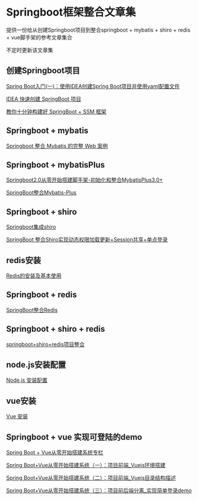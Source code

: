 
# Springboot框架整合文章集

提供一份给从创建Springboot项目到整合springboot + mybatis + shiro + redis + vue脚手架的参考文章集合

不定时更新该文章集

## 创建Springboot项目

  [Spring Boot入门(一)：使用IDEA创建Spring Boot项目并使用yaml配置文件](https://juejin.im/post/5ca46c07f265da30a857c775) 
 
  [IDEA 快速创建 SpringBoot 项目](https://juejin.im/post/5a7b23526fb9a0634417cf62) 
 
  [教你十分钟构建好 SpringBoot + SSM 框架](https://juejin.im/post/5b53f677f265da0f8f203914) 

## Springboot + mybatis

  [Springboot 整合 Mybatis 的完整 Web 案例](https://www.bysocket.com/technique/1610.html) 

## Springboot + mybatisPlus

  [Springboot2.0从零开始搭建脚手架-初始化和整合MybatisPlus3.0+](https://yq.aliyun.com/articles/697016) 
  
  [SpringBoot整合Mybatis-Plus](https://juejin.im/post/5b517d24e51d451907696dec) 

## Springboot + shiro 

  [Springboot集成shiro](https://www.cnblogs.com/expiator/p/8651798.html) 

  [SpringBoot 整合Shiro实现动态权限加载更新+Session共享+单点登录](https://juejin.im/post/5d087d605188256de9779e64) 

## redis安装

  [Redis的安装及基本使用](https://juejin.im/post/5a3100d86fb9a044fc44bcb7) 

## Springboot + redis

  [SpringBoot整合Redis](https://juejin.im/post/5ad6acb4f265da239e4e9906) 

## Springboot + shiro + redis 

  [springboot+shiro+redis项目整合](https://www.cnblogs.com/caichaoqi/p/8900677.html) 

## node.js安装配置

  [Node.js 安装配置](https://www.runoob.com/nodejs/nodejs-install-setup.html) 

## vue安装

  [Vue 安装](https://juejin.im/post/5b18a7c3f265da6e410e0db9) 

## Springboot + vue 实现可登陆的demo

 [Spring Boot + Vue从零开始搭建系统专栏](https://segmentfault.com/blog/wangjihong)

 [Spring Boot+Vue从零开始搭建系统（一）：项目前端_Vuejs环境搭建](https://segmentfault.com/a/1190000013950461)
 
 [Spring Boot+Vue从零开始搭建系统（二）：项目前端_Vuejs目录结构描述](https://segmentfault.com/a/1190000014200466)
 
 [Spring Boot+Vue从零开始搭建系统（三）：项目前后端分离_实现简单登录demo](https://segmentfault.com/a/1190000014211773) 